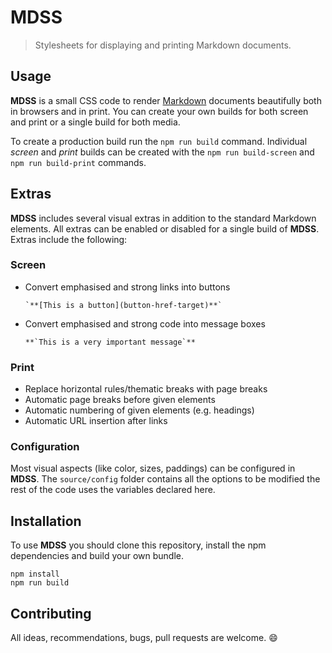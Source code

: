 # MDSS

> Stylesheets for displaying and printing Markdown documents.

## Usage

**MDSS** is a small CSS code to render [Markdown](https://en.wikipedia.org/wiki/Markdown) documents beautifully both in browsers and in print. You can create your own builds for both screen and print or a single build for both media.

To create a production build run the `npm run build` command. Individual *screen* and *print* builds can be created with the `npm run build-screen` and `npm run build-print` commands. 

## Extras

**MDSS** includes several visual extras in addition to the standard Markdown elements. All extras can be enabled or disabled for a single build of **MDSS**. Extras include the following:

### Screen

- Convert emphasised and strong links into buttons
  ```
  `**[This is a button](button-href-target)**`
  ```
- Convert emphasised and strong code into message boxes
  ```
  **`This is a very important message`**
  ```

### Print

- Replace horizontal rules/thematic breaks with page breaks
- Automatic page breaks before given elements
- Automatic numbering of given elements (e.g. headings)
- Automatic URL insertion after links

### Configuration

Most visual aspects (like color, sizes, paddings) can be configured in **MDSS**. The `source/config` folder contains all the options to be modified the rest of the code uses the variables declared here.

## Installation

To use **MDSS** you should clone this repository, install the npm dependencies and build your own bundle.

```
npm install
npm run build
```

## Contributing

All ideas, recommendations, bugs, pull requests are welcome. :smile:
